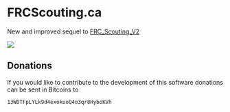 # FRCScouting.ca

New and improved sequel to [FRC_Scouting_V2](https://github.com/xNovax/FRC_Scouting_V2)

![](https://img.shields.io/github/license/xNovax/FRCScouting.ca.svg?colorB=black&logoColor=black)


## Donations

If you would like to contribute to the development of this software donations can be sent in Bitcoins to
```
13WDTFpLYLk9d4exokuoQ4o3qr8HyboKVh
```
